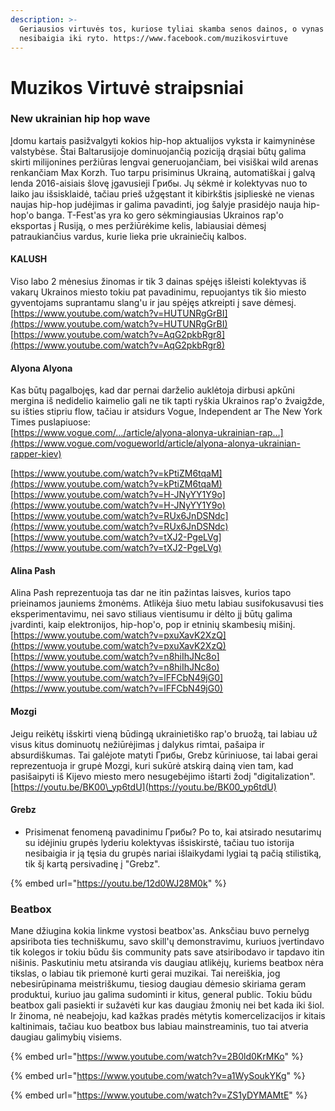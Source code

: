 ```yaml
---
description: >-
  Geriausios virtuvės tos, kuriose tyliai skamba senos dainos, o vynas ir dūmai
  nesibaigia iki ryto. https://www.facebook.com/muzikosvirtuve
---
```


# Muzikos Virtuvė straipsniai

### New ukrainian hip hop wave

Įdomu kartais pasižvalgyti kokios hip-hop aktualijos vyksta ir kaimyninėse valstybėse. Štai Baltarusijoje dominuojančią poziciją drąsiai būtų galima skirti milijonines peržiūras lengvai generuojančiam, bei visiškai wild arenas renkančiam Max Korzh. Tuo tarpu prisiminus Ukrainą, automatiškai į galvą lenda 2016-aisiais šlovę įgavusieji Грибы. Jų sėkmė ir kolektyvas nuo to laiko jau išsisklaidė, tačiau prieš užgęstant it kibirkštis įsiplieskė ne vienas naujas hip-hop judėjimas ir galima pavadinti, jog šalyje prasidėjo nauja hip-hop'o banga. T-Fest'as yra ko gero sėkmingiausias Ukrainos rap'o eksportas į Rusiją, o mes peržiūrėkime kelis, labiausiai dėmesį patraukiančius vardus, kurie lieka prie ukrainiečių kalbos.

#### KALUSH

Viso labo 2 mėnesius žinomas ir tik 3 dainas spėjęs išleisti kolektyvas iš vakarų Ukrainos miesto tokiu pat pavadinimu, repuojantys tik šio miesto gyventojams suprantamu slang'u ir jau spėjęs atkreipti į save dėmesį.  
[https://www.youtube.com/watch?v=HUTUNRgGrBI](https://www.youtube.com/watch?v=HUTUNRgGrBI)  
[https://www.youtube.com/watch?v=AqG2pkbRgr8](https://www.youtube.com/watch?v=AqG2pkbRgr8)

#### Alyona Alyona

Kas būtų pagalbojęs, kad dar pernai darželio auklėtoja dirbusi apkūni mergina iš nedidelio kaimelio gali ne tik tapti ryškia Ukrainos rap'o žvaigžde, su išties stipriu flow, tačiau ir atsidurs Vogue, Independent ar The New York Times puslapiuose:  
[https://www.vogue.com/…/article/alyona-alonya-ukrainian-rap…](https://www.vogue.com/vogueworld/article/alyona-alonya-ukrainian-rapper-kiev)

[https://www.youtube.com/watch?v=kPtiZM6tqaM](https://www.youtube.com/watch?v=kPtiZM6tqaM)  
[https://www.youtube.com/watch?v=H-JNyYY1Y9o](https://www.youtube.com/watch?v=H-JNyYY1Y9o)  
[https://www.youtube.com/watch?v=RUx6JnDSNdc](https://www.youtube.com/watch?v=RUx6JnDSNdc)  
[https://www.youtube.com/watch?v=tXJ2-PgeLVg](https://www.youtube.com/watch?v=tXJ2-PgeLVg)

#### Alina Pash

Alina Pash reprezentuoja tas dar ne itin pažintas laisves, kurios tapo prieinamos jauniems žmonėms. Atlikėja šiuo metu labiau susifokusavusi ties eksperimentavimu, nei savo stiliaus vientisumu ir dėlto jį būtų galima įvardinti, kaip elektronijos, hip-hop'o, pop ir etninių skambesių mišinį.  
[https://www.youtube.com/watch?v=pxuXavK2XzQ](https://www.youtube.com/watch?v=pxuXavK2XzQ)  
[https://www.youtube.com/watch?v=n8hiIhJNc8o](https://www.youtube.com/watch?v=n8hiIhJNc8o)  
[https://www.youtube.com/watch?v=lFFCbN49jG0](https://www.youtube.com/watch?v=lFFCbN49jG0)

#### Mozgi

Jeigu reikėtų išskirti vieną būdingą ukrainietiško rap'o bruožą, tai labiau už visus kitus dominuotų nežiūrėjimas į dalykus rimtai, pašaipa ir absurdiškumas. Tai galėjote matyti Грибы, Grebz kūriniuose, tai labai gerai reprezentuoja ir grupė Mozgi, kuri sukūrė atskirą dainą vien tam, kad pasišaipyti iš Kijevo miesto mero nesugebėjimo ištarti žodį "digitalization".  
[https://youtu.be/BK00\_yp6tdU](https://youtu.be/BK00_yp6tdU)

#### Grebz

* Prisimenat fenomeną pavadinimu Грибы? Po to, kai atsirado nesutarimų su idėjiniu grupės lyderiu kolektyvas išsiskirstė, tačiau tuo istorija nesibaigia ir ją tęsia du grupės nariai išlaikydami lygiai tą pačią stilistiką, tik šį kartą persivadinę į "Grebz".

{% embed url="https://youtu.be/12d0WJ28M0k" %}

### Beatbox

Mane džiugina kokia linkme vystosi beatbox'as. Anksčiau buvo pernelyg apsiribota ties techniškumu, savo skill'ų demonstravimu, kuriuos įvertindavo tik kolegos ir tokiu būdu šis community pats save atsiribodavo ir tapdavo itin nišinis. Paskutiniu metu atsiranda vis daugiau atlikėjų, kuriems beatbox nėra tikslas, o labiau tik priemonė kurti gerai muzikai. Tai nereiškia, jog nebesirūpinama meistriškumu, tiesiog daugiau dėmesio skiriama geram produktui, kuriuo jau galima sudominti ir kitus, general public. Tokiu būdu beatbox gali pasiekti ir sužavėti kur kas daugiau žmonių nei bet kada iki šiol. Ir žinoma, nė neabejoju, kad kažkas pradės mėtytis komercelizacijos ir kitais kaltinimais, tačiau kuo beatbox bus labiau mainstreaminis, tuo tai atveria daugiau galimybių visiems.

{% embed url="https://www.youtube.com/watch?v=2B0ld0KrMKo" %}

{% embed url="https://www.youtube.com/watch?v=a1WySoukYKg" %}

{% embed url="https://www.youtube.com/watch?v=ZS1yDYMAMtE" %}



